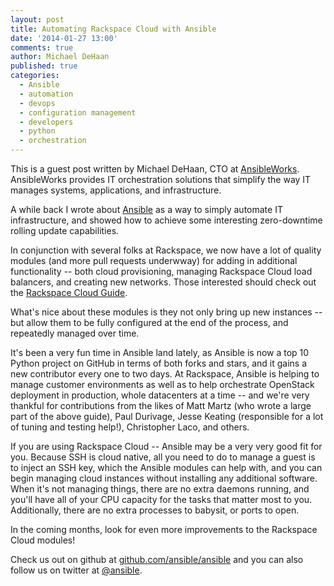 ```yaml
---
layout: post
title: Automating Rackspace Cloud with Ansible
date: '2014-01-27 13:00'
comments: true
author: Michael DeHaan
published: true
categories:
  - Ansible
  - automation
  - devops
  - configuration management
  - developers
  - python
  - orchestration
---
```



This is a guest post written by Michael DeHaan, CTO at
[AnsibleWorks](http://ansible.com).
AnsibleWorks provides IT orchestration solutions that simplify the way
IT manages systems, applications, and infrastructure.

A while back I wrote about
[Ansible](http://developer.rackspace.com/blog/automate-with-ansible.html)
as a way to simply automate IT infrastructure, and showed how to achieve
some interesting zero-downtime rolling update capabilities.

<!-- more -->

In conjunction with several folks at Rackspace, we now have a lot of quality
modules (and more pull requests underwway) for adding in additional
functionality -- both cloud provisioning, managing Rackspace Cloud load
balancers, and creating new networks.  Those interested should check out
the [Rackspace Cloud Guide](http://docs.ansible.com/guide_rax.html).

What's nice about these modules is they not only bring up new instances --
but allow them to be fully configured at the end of the process, and
repeatedly managed over time.

It's been a very fun time in Ansible land lately, as Ansible is now a top
10 Python project on GitHub in terms of both forks and stars, and it gains a
new contributor every one to two days. At Rackspace, Ansible is helping to
manage customer environments as well as to help orchestrate OpenStack
deployment in production, whole datacenters at a time -- and we're very
thankful for contributions from the likes of Matt Martz (who wrote a large
part of the above guide), Paul Durivage, Jesse Keating (responsible for a
lot of tuning and testing help!), Christopher Laco, and others.

If you are using Rackspace Cloud -- Ansible may be a very very good fit for
you.  Because SSH is cloud native, all you need to do to manage a guest is to
inject an SSH key, which the Ansible modules can help with, and you can begin
managing cloud instances without installing any additional software.  When
it's not managing things, there are no extra daemons running, and you'll have
all of your CPU capacity for the tasks that matter most to you. Additionally,
there are no extra processes to babysit, or ports to open.

In the coming months, look for even more improvements to the Rackspace Cloud modules!

Check us out on github at
[github.com/ansible/ansible](http://github.com/ansible/ansible) and you can
also follow us on twitter at [@ansible](http://twitter.com/ansible).
